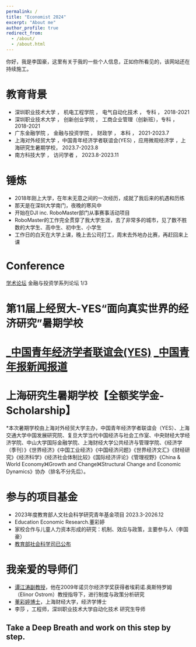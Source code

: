 ```yaml
---
permalink: /
title: "Economist 2024"
excerpt: "About me"
author_profile: true
redirect_from: 
  - /about/
  - /about.html
---
```


你好，我是李国豪，这里有关于我的一些个人信息，正如你所看见的，该网站还在持续施工。

教育背景
======
* 深圳职业技术大学    ，    机电工程学院      ，  电气自动化技术     ，  专科  ，  2018-2021 
* 深圳职业技术大学    ，    创新创业学院      ，  工商企业管理（创新班），专科  ，  2018-2021 
* 广东金融学院       ，    金融与投资学院     ，  财政学              ， 本科 ，  2021-2023.7
* 上海对外经贸大学 ，中国青年经济学者联谊会(YES) ，应用微观经济学 ，上海研究生暑期学校， 2023.7-2023.8
* 南方科技大学     ，        访问学者                                    ，  2023.8-2023.11

锤炼
======
* 2018年刚上大学，在年末无意之间的一次经历，成就了我后来的机遇和历练
* 那天是在深圳大学南门，夜晚的寒风中
* 开始在DJI inc. RoboMaster部门从事赛事活动项目
* RoboMaster的工作完全贯穿了我大学生涯，去了非常多的城市，见了数不胜数的大学生、高中生、初中生、小学生
* 工作日的白天在大学上课，晚上去公司打工，周末去外地办比赛，再赶回来上课


Conference
======
[学术论坛](https://jrx.gduf.edu.cn/info/1002/1901.htm) 金融与投资学系列论坛 1/3


第11届上经贸大-YES“面向真实世界的经济研究”暑期学校
======
[_中国青年经济学者联谊会(YES)](https://news.suibe.edu.cn/2023/0802/c12512a161407/page.htm)
[_中国青年报新闻报道](https://news.cyol.com/gb/articles/2023-08/02/content_PbBN5Vfx9J.html)
======
上海研究生暑期学校【全额奖学金-Scholarship】
======
*本次暑期学校由上海对外经贸大学主办，中国青年经济学者联谊会（YES）、上海交通大学中国发展研究院、复旦大学当代中国经济与社会工作室、中央财经大学经济学院、中山大学国际金融学院、上海财经大学公共经济与管理学院、《经济学（季刊）》《世界经济》《中国工业经济》《中国经济问题》《世界经济文汇》《财经研究》《经济科学》《经济社会体制比较》《国际经济评论》《管理视野》《China & World Economy》《Growth and Change》《Structural Change and Economic Dynamics》协办（排名不分先后）。

参与的项目基金
======
* 2023年度教育部人文社会科学研究青年基金项目 2023.3-2026.12
* Education Economic Research.董彩婷
* 家校合作与儿童人力资本形成的研究：机制、效应与政策，主要参与人（李国豪）
* [教育部社会科学司已公布](http://www.moe.gov.cn/s78/A13/tongzhi/202310/t20231019_1086367.html)


我亲爱的导师们
======
* [谭江涛副教授](https://baike.baidu.com/item/%E8%B0%AD%E6%B1%9F%E6%B6%9B/15820658?fr=aladdin)，他在2009年诺贝尔经济学奖获得者埃莉诺.奥斯特罗姆（Elinor Ostrom）教授指导下，进行制度与政策分析研究
* [董彩婷博士](https://jrx.gduf.edu.cn/info/1036/1809.htm)，上海财经大学，经济学博士
* 李莎 ，工程师，深圳职业技术大学自动化技术 研究生导师



Take a Deep Breath and work on this step by step.
-----



